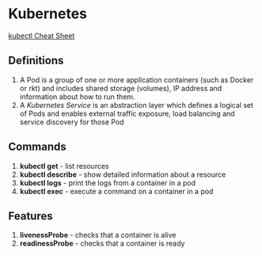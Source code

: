 # Kubernetes

[kubectl Cheat Sheet](https://kubernetes.io/docs/user-guide/kubectl-cheatsheet/)

## Definitions
1. A Pod is a group of one or more application containers (such as Docker or rkt) and includes shared storage (volumes), IP address and information about how to run them.
1. A _Kubernetes Service_ is an abstraction layer which defines a logical set of Pods and enables external traffic exposure, load balancing and service discovery for those Pod

## Commands
1. **kubectl get** - list resources
1. **kubectl describe** - show detailed information about a resource
1. **kubectl logs** - print the logs from a container in a pod
1. **kubectl exec** - execute a command on a container in a pod

## Features

1. **livenessProbe** - checks that a container is alive
1. **readinessProbe** - checks that a container is ready